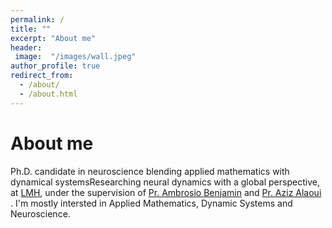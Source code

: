 ```yaml
---
permalink: /
title: ""
excerpt: "About me"
header:
 image:  "/images/wall.jpeg"
author_profile: true
redirect_from: 
  - /about/
  - /about.html
---
```


About me
=======
Ph.D. candidate in neuroscience blending applied mathematics with dynamical systemsResearching neural dynamics with a global perspective, at <a href="https://lmah.univ-lehavre.fr/">LMH</a>, under the supervision of <a href="https://lmah.univ-lehavre.fr/~ambrosio/"> Pr. Ambrosio Benjamin</a> and <a href="https://lmah.univ-lehavre.fr/~alaoui/">Pr. Aziz Alaoui </a>. I'm mostly intersted in Applied Mathematics, Dynamic Systems and Neuroscience.

